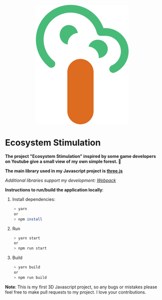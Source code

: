 <p align="center">
    <img src="logo.svg" />
</p>

# Ecosystem Stimulation

**The project "Ecosystem Stimulation" inspired by some game developers on Youtube give a small view of my own simple forest. :deciduous_tree:**

**The main library used in my Javascript project is [three.js](https://threejs.org/)**

_Additional libraries support my development: [Webpack](https://webpack.js.org/)_

**Instructions to run/build the application locally**:

1. Install dependencies:

```bash
    > yarn
    or
    > npm install
```

2. Run

```bash
    > yarn start
    or
    > npm run start
```

3. Build

```bash
    > yarn build
    or
    > npm run build
```

**Note**: This is my first 3D Javascript project, so any bugs or mistakes please feel free to make pull requests to my project. I love your contributions.
